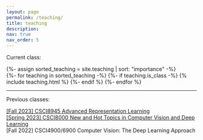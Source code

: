 ```yaml
---
layout: page
permalink: /teaching/
title: teaching
description: 
nav: true
nav_order: 5
---
```


Current class:

<div class="teaching">
  {%- assign sorted_teaching = site.teaching | sort: "importance" -%}
  <div class="grid">
    {%- for teaching in sorted_teaching -%}
      {%- if teaching.is_class -%}
        {% include teaching.html %}
      {%- endif %}
    {%- endfor %}
  </div>
</div>

---

Previous classes:

<div>
    <a href="Fall2023/Fall2023-CSCI8945.html">[Fall 2023] CSCI8945 Advanced Representation Learning</a>
</div>
<div>
    <a href="Spring2023/Spring2023-NHT.html">[Spring 2023] CSCI8000 New and Hot Topics in Computer Vision and Deep Learning</a>
</div>
<div>
    [Fall 2022] CSCI4900/6900 Computer Vision: The Deep Learning Approach
</div>





